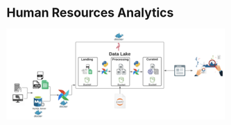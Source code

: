 # Human Resources Analytics

<p align="center">
  <img src="https://github.com/dubergonzoni/human-resources-analytics/blob/main/overview-solucao.png" >
</p>
